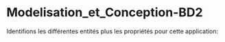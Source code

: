 # Modelisation_et_Conception-BD2

Identifions les différentes entités plus les propriétés pour cette application:

